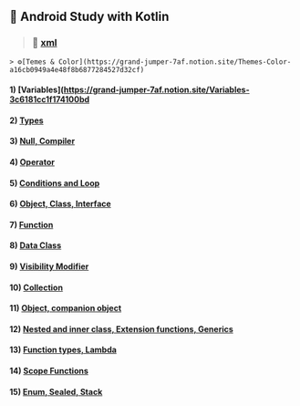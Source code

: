 ## 📝 Android Study with Kotlin


> ### 🎨 [xml](https://grand-jumper-7af.notion.site/xml-5aed4b7eda1c4699868a0f612dc2accf) 
    > ⚙[Temes & Color](https://grand-jumper-7af.notion.site/Themes-Color-a16cb0949a4e48f8b6877284527d32cf)      

#### 1) [Variables](https://grand-jumper-7af.notion.site/Variables-3c6181cc1f174100bd 
#### 2) [Types](https://grand-jumper-7af.notion.site/Types-f0118d6b6823439d8489ec545629658e)

#### 3) [Null, Compiler](https://grand-jumper-7af.notion.site/Null-Compiler-2509246ccd204052bec83aed79ae89a8)

#### 4) [Operator](https://grand-jumper-7af.notion.site/Operator-19133f5d6fa7401592289d9a80993141)

#### 5) [Conditions and Loop](https://grand-jumper-7af.notion.site/Conditions-and-Loop-e81306edc2cf4eddbbcfe51d63d28a66)

#### 6) [Object, Class, Interface](https://grand-jumper-7af.notion.site/Object-ff299fa4ba164ec8a17027860364089f)

#### 7) [Function](https://grand-jumper-7af.notion.site/Function-7cfc0c2ea26c40ef93e18af2318c36be)

#### 8) [Data Class ](https://grand-jumper-7af.notion.site/Data-Class-df5a06de2e2b4b77bb2f133cd4aa86c6)

#### 9) [Visibility Modifier](https://grand-jumper-7af.notion.site/e1f558ad547f494bb0208b2955ad2697)

#### 10) [Collection](https://grand-jumper-7af.notion.site/Collection-4d88fc7aba4f44958d8a6a3ac7197e86)

#### 11) [Object, companion object](https://grand-jumper-7af.notion.site/Object-companion-object-09fd8ea8cc134b27bdb31eeb27997406)

#### 12) [Nested and inner class, Extension functions, Generics](https://grand-jumper-7af.notion.site/Function-7cfc0c2ea26c40ef93e18af2318c36be)

#### 13) [Function types, Lambda](https://grand-jumper-7af.notion.site/Function-types-Lambda-bc9a974c6443495cb14b55a634e4f61e)

#### 14) [Scope Functions](https://grand-jumper-7af.notion.site/Scope-Functions-56fed77dc26342d6a7ac69f633aa347b)

#### 15) [Enum, Sealed, Stack](https://grand-jumper-7af.notion.site/enum-sealed-Stack-446a3c25fa4e44f19557c4a5bc0e19b0)

